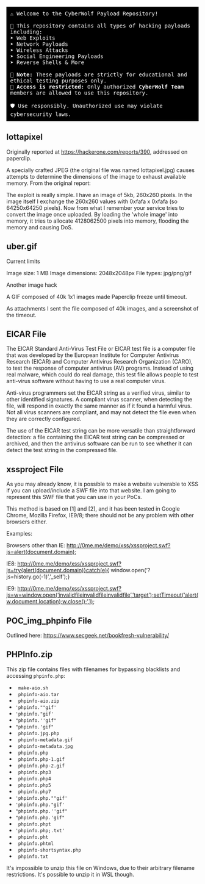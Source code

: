 <p style="background-color:black; color:white; padding:10px; font-family:monospace;">
  ⚠️ Welcome to the CyberWolf Payload Repository!<br><br>
  📂 This repository contains all types of hacking payloads including:<br>
  ➤ Web Exploits<br>
  ➤ Network Payloads<br>
  ➤ Wireless Attacks<br>
  ➤ Social Engineering Payloads<br>
  ➤ Reverse Shells & More<br><br>
  🔐 <strong>Note:</strong> These payloads are strictly for educational and ethical testing purposes only.<br>
  🚫 <strong>Access is restricted:</strong> Only authorized <strong>CyberWolf Team</strong> members are allowed to use this repository.<br><br>
  🛡️ Use responsibly. Unauthorized use may violate cybersecurity laws.
</p>


## lottapixel

Originally reported at https://hackerone.com/reports/390, addressed on paperclip.

A specially crafted JPEG (the original file was named lottapixel.jpg) causes attempts to determine the dimensions of the image to exhaust available memory. From the original report:

The exploit is really simple. I have an image of 5kb, 260x260 pixels. In the image itself I exchange the 260x260 values with 0xfafa x 0xfafa (so 64250x64250 pixels). Now from what I remember your service tries to convert the image once uploaded. By loading the 'whole image' into memory, it tries to allocate 4128062500 pixels into memory, flooding the memory and causing DoS.

## uber.gif

Current limits

Image size: 1 MB
Image dimensions: 2048x2048px
File types: jpg/png/gif

Another image hack

A GIF composed of 40k 1x1 images made Paperclip freeze until timeout.

As attachments I sent the file composed of 40k images, and a screenshot of the timeout.

## EICAR File

The EICAR Standard Anti-Virus Test File or EICAR test file is a computer file that was developed by the European Institute for Computer Antivirus Research (EICAR) and Computer Antivirus Research Organization (CARO), to test the response of computer antivirus (AV) programs. Instead of using real malware, which could do real damage, this test file allows people to test anti-virus software without having to use a real computer virus.

Anti-virus programmers set the EICAR string as a verified virus, similar to other identified signatures. A compliant virus scanner, when detecting the file, will respond in exactly the same manner as if it found a harmful virus. Not all virus scanners are compliant, and may not detect the file even when they are correctly configured.

The use of the EICAR test string can be more versatile than straightforward detection: a file containing the EICAR test string can be compressed or archived, and then the antivirus software can be run to see whether it can detect the test string in the compressed file.

## xssproject File

As you may already know, it is possible to make a website vulnerable to XSS if you can upload/include a SWF file into that website. I am going to represent this SWF file that you can use in your PoCs.

This method is based on [1] and [2], and it has been tested in Google Chrome, Mozilla Firefox, IE9/8; there should not be any problem with other browsers either.

Examples:

Browsers other than IE: http://0me.me/demo/xss/xssproject.swf?js=alert(document.domain);

IE8: http://0me.me/demo/xss/xssproject.swf?js=try{alert(document.domain)}catch(e){ window.open(‘?js=history.go(-1)’,’_self’);}

IE9: http://0me.me/demo/xss/xssproject.swf?js=w=window.open(‘invalidfileinvalidfileinvalidfile’,’target’);setTimeout(‘alert(w.document.location);w.close();’,1);

## POC_img_phpinfo File

Outlined here: https://www.secgeek.net/bookfresh-vulnerability/


## PHPInfo.zip

This zip file contains files with filenames for bypassing blacklists and accessing `phpinfo.php`:

- ` make-aio.sh`
- ` phpinfo-aio.tar`
- ` phpinfo-aio.zip`
- `'phpinfo.""gif'`
- `'phpinfo."gif'`
- `"phpinfo.''gif"`
- `"phpinfo.'gif"`
- ` phpinfo.jpg.php`
- ` phpinfo-metadata.gif`
- ` phpinfo-metadata.jpg`
- ` phpinfo.php`
- ` phpinfo.php-1.gif`
- ` phpinfo.php-2.gif`
- ` phpinfo.php3`
- ` phpinfo.php4`
- ` phpinfo.php5`
- ` phpinfo.php7`
- `'phpinfo.php.""gif'`
- `'phpinfo.php."gif'`
- `"phpinfo.php.''gif"`
- `"phpinfo.php.'gif"`
- ` phpinfo.phpt`
- `'phpinfo.php;.txt'`
- ` phpinfo.pht`
- ` phpinfo.phtml`
- ` phpinfo-shortsyntax.php`
- ` phpinfo.txt`

It's impossible to unzip this file on Windows, due to their arbitrary filename restrictions. It's possible to unzip it in WSL though.
